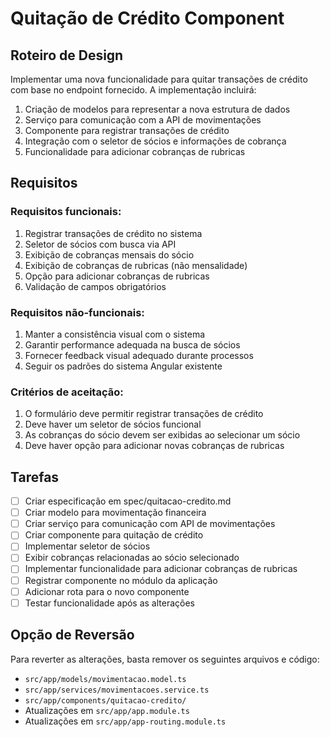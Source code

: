 # Quitação de Crédito Component

## Roteiro de Design

Implementar uma nova funcionalidade para quitar transações de crédito com base no endpoint fornecido. A implementação incluirá:

1. Criação de modelos para representar a nova estrutura de dados
2. Serviço para comunicação com a API de movimentações
3. Componente para registrar transações de crédito
4. Integração com o seletor de sócios e informações de cobrança
5. Funcionalidade para adicionar cobranças de rubricas

## Requisitos

### Requisitos funcionais:
1. Registrar transações de crédito no sistema
2. Seletor de sócios com busca via API
3. Exibição de cobranças mensais do sócio
4. Exibição de cobranças de rubricas (não mensalidade)
5. Opção para adicionar cobranças de rubricas
6. Validação de campos obrigatórios

### Requisitos não-funcionais:
1. Manter a consistência visual com o sistema
2. Garantir performance adequada na busca de sócios
3. Fornecer feedback visual adequado durante processos
4. Seguir os padrões do sistema Angular existente

### Critérios de aceitação:
1. O formulário deve permitir registrar transações de crédito
2. Deve haver um seletor de sócios funcional
3. As cobranças do sócio devem ser exibidas ao selecionar um sócio
4. Deve haver opção para adicionar novas cobranças de rubricas

## Tarefas

- [ ] Criar especificação em spec/quitacao-credito.md
- [ ] Criar modelo para movimentação financeira
- [ ] Criar serviço para comunicação com API de movimentações
- [ ] Criar componente para quitação de crédito
- [ ] Implementar seletor de sócios
- [ ] Exibir cobranças relacionadas ao sócio selecionado
- [ ] Implementar funcionalidade para adicionar cobranças de rubricas
- [ ] Registrar componente no módulo da aplicação
- [ ] Adicionar rota para o novo componente
- [ ] Testar funcionalidade após as alterações

## Opção de Reversão

Para reverter as alterações, basta remover os seguintes arquivos e código:
- `src/app/models/movimentacao.model.ts`
- `src/app/services/movimentacoes.service.ts`
- `src/app/components/quitacao-credito/`
- Atualizações em `src/app/app.module.ts`
- Atualizações em `src/app/app-routing.module.ts`